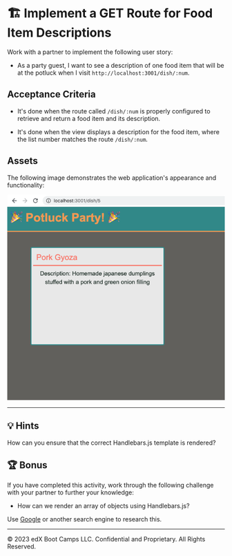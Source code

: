 # 🏗️ Implement a GET Route for Food Item Descriptions 

Work with a partner to implement the following user story:

* As a party guest, I want to see a description of one food item that will be at the potluck when I visit `http://localhost:3001/dish/:num`.

## Acceptance Criteria

* It's done when the route called `/dish/:num` is properly configured to retrieve and return a food item and its description.

* It's done when the view displays a description for the food item, where the list number matches the route `/dish/:num`.

## Assets

The following image demonstrates the web application's appearance and functionality:

![A webpage with the header "Potluck Party!" displays the name and description for a Pork Gyoza dish.](images/dish-description.png)

---

## 💡 Hints

How can you ensure that the correct Handlebars.js template is rendered?

## 🏆 Bonus

If you have completed this activity, work through the following challenge with your partner to further your knowledge:

* How can we render an array of objects using Handlebars.js?

Use [Google](https://www.google.com) or another search engine to research this.

---
© 2023 edX Boot Camps LLC. Confidential and Proprietary. All Rights Reserved.
